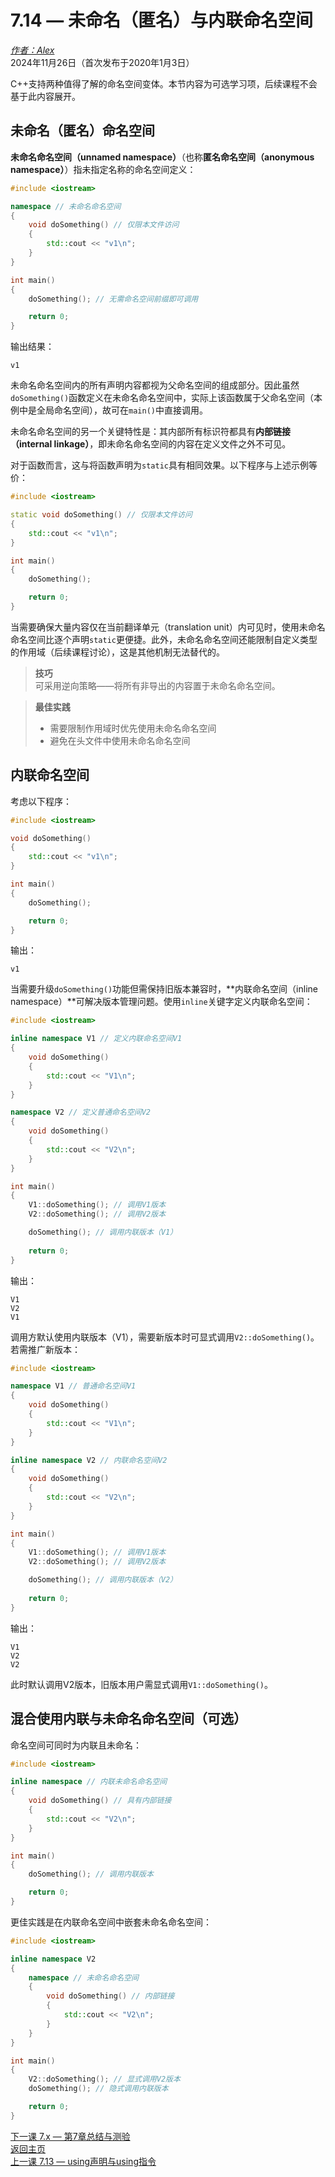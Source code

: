 7.14 — 未命名（匿名）与内联命名空间
=====================================

[*作者：Alex*](https://www.learncpp.com/author/Alex/ "查看 Alex 的所有文章")  
2024年11月26日（首次发布于2020年1月3日）

C++支持两种值得了解的命名空间变体。本节内容为可选学习项，后续课程不会基于此内容展开。

未命名（匿名）命名空间
----------------

**未命名命名空间（unnamed namespace）**（也称**匿名命名空间（anonymous namespace）**）指未指定名称的命名空间定义：

```cpp
#include <iostream>

namespace // 未命名命名空间
{
    void doSomething() // 仅限本文件访问
    {
        std::cout << "v1\n";
    }
}

int main()
{
    doSomething(); // 无需命名空间前缀即可调用

    return 0;
}
```

输出结果：

```
v1
```

未命名命名空间内的所有声明内容都视为父命名空间的组成部分。因此虽然`doSomething()`函数定义在未命名命名空间中，实际上该函数属于父命名空间（本例中是全局命名空间），故可在`main()`中直接调用。

未命名命名空间的另一个关键特性是：其内部所有标识符都具有**内部链接（internal linkage）**，即未命名命名空间的内容在定义文件之外不可见。

对于函数而言，这与将函数声明为`static`具有相同效果。以下程序与上述示例等价：

```cpp
#include <iostream>

static void doSomething() // 仅限本文件访问
{
    std::cout << "v1\n";
}

int main()
{
    doSomething();

    return 0;
}
```

当需要确保大量内容仅在当前翻译单元（translation unit）内可见时，使用未命名命名空间比逐个声明`static`更便捷。此外，未命名命名空间还能限制自定义类型的作用域（后续课程讨论），这是其他机制无法替代的。

> **技巧**  
> 可采用逆向策略——将所有非导出的内容置于未命名命名空间。

> **最佳实践**  
> * 需要限制作用域时优先使用未命名命名空间  
> * 避免在头文件中使用未命名命名空间  

内联命名空间
----------------

考虑以下程序：

```cpp
#include <iostream>

void doSomething()
{
    std::cout << "v1\n";
}

int main()
{
    doSomething();

    return 0;
}
```

输出：

```
v1
```

当需要升级`doSomething()`功能但需保持旧版本兼容时，**内联命名空间（inline namespace）**可解决版本管理问题。使用`inline`关键字定义内联命名空间：

```cpp
#include <iostream>

inline namespace V1 // 定义内联命名空间V1
{
    void doSomething()
    {
        std::cout << "V1\n";
    }
}

namespace V2 // 定义普通命名空间V2
{
    void doSomething()
    {
        std::cout << "V2\n";
    }
}

int main()
{
    V1::doSomething(); // 调用V1版本
    V2::doSomething(); // 调用V2版本

    doSomething(); // 调用内联版本（V1）
 
    return 0;
}
```

输出：

```
V1
V2
V1
```

调用方默认使用内联版本（V1），需要新版本时可显式调用`V2::doSomething()`。若需推广新版本：

```cpp
#include <iostream>

namespace V1 // 普通命名空间V1
{
    void doSomething()
    {
        std::cout << "V1\n";
    }
}

inline namespace V2 // 内联命名空间V2
{
    void doSomething()
    {
        std::cout << "V2\n";
    }
}

int main()
{
    V1::doSomething(); // 调用V1版本
    V2::doSomething(); // 调用V2版本

    doSomething(); // 调用内联版本（V2）
 
    return 0;
}
```

输出：

```
V1
V2
V2
```

此时默认调用V2版本，旧版本用户需显式调用`V1::doSomething()`。

混合使用内联与未命名命名空间（可选）
----------------

命名空间可同时为内联且未命名：

```cpp
#include <iostream>

inline namespace // 内联未命名命名空间
{
    void doSomething() // 具有内部链接
    {
        std::cout << "V2\n";
    }
}

int main()
{
    doSomething(); // 调用内联版本

    return 0;
}
```

更佳实践是在内联命名空间中嵌套未命名命名空间：

```cpp
#include <iostream>

inline namespace V2
{
    namespace // 未命名命名空间
    {
        void doSomething() // 内部链接
        {
            std::cout << "V2\n";
        }
    }
}

int main()
{
    V2::doSomething(); // 显式调用V2版本
    doSomething(); // 隐式调用内联版本

    return 0;
}
```

[下一课 7.x — 第7章总结与测验](Chapter-7/lesson7.x-chapter-7-summary-and-quiz.md)  
[返回主页](/)  
[上一课 7.13 — using声明与using指令](Chapter-7/lesson7.13-using-declarations-and-using-directives.md)